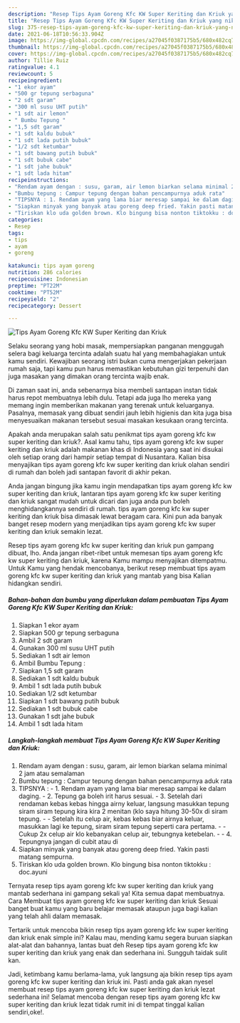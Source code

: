 ```yaml
---
description: "Resep Tips Ayam Goreng Kfc KW Super Keriting dan Kriuk yang nikmat Untuk Jualan"
title: "Resep Tips Ayam Goreng Kfc KW Super Keriting dan Kriuk yang nikmat Untuk Jualan"
slug: 375-resep-tips-ayam-goreng-kfc-kw-super-keriting-dan-kriuk-yang-nikmat-untuk-jualan
date: 2021-06-18T10:56:33.904Z
image: https://img-global.cpcdn.com/recipes/a27045f0387175b5/680x482cq70/tips-ayam-goreng-kfc-kw-super-keriting-dan-kriuk-foto-resep-utama.jpg
thumbnail: https://img-global.cpcdn.com/recipes/a27045f0387175b5/680x482cq70/tips-ayam-goreng-kfc-kw-super-keriting-dan-kriuk-foto-resep-utama.jpg
cover: https://img-global.cpcdn.com/recipes/a27045f0387175b5/680x482cq70/tips-ayam-goreng-kfc-kw-super-keriting-dan-kriuk-foto-resep-utama.jpg
author: Tillie Ruiz
ratingvalue: 4.1
reviewcount: 5
recipeingredient:
- "1 ekor ayam"
- "500 gr tepung serbaguna"
- "2 sdt garam"
- "300 ml susu UHT putih"
- "1 sdt air lemon"
- " Bumbu Tepung "
- "1,5 sdt garam"
- "1 sdt kaldu bubuk"
- "1 sdt lada putih bubuk"
- "1/2 sdt ketumbar"
- "1 sdt bawang putih bubuk"
- "1 sdt bubuk cabe"
- "1 sdt jahe bubuk"
- "1 sdt lada hitam"
recipeinstructions:
- "Rendam ayam dengan : susu, garam, air lemon biarkan selama minimal 2 jam atau semalaman"
- "Bumbu tepung : Campur tepung dengan bahan pencampurnya aduk rata"
- "TIPSNYA : 1. Rendam ayam yang lama biar meresap sampai ke dalam daging. 2. Tepung ga boleh irit harus sesuai. 3. Setelah dari rendaman kebas kebas hingga airny keluar, langsung masukkan tepung siram siram tepung kira kira 2 menitan (klo saya hitung 30-50x di siram tepung.  Setelah itu celup air, kebas kebas biar airnya keluar, masukkan lagi ke tepung, siram siram tepung seperti cara pertama.  Cukup 2x celup air klo kebanyakan celup air, tebungnya ketebelan.  4. Tepungnya jangan di cubit atau di"
- "Siapkan minyak yang banyak atau goreng deep fried. Yakin pasti matang sempurna."
- "Tiriskan klo uda golden brown. Klo bingung bisa nonton tiktokku : doc.ayuni"
categories:
- Resep
tags:
- tips
- ayam
- goreng

katakunci: tips ayam goreng 
nutrition: 286 calories
recipecuisine: Indonesian
preptime: "PT22M"
cooktime: "PT52M"
recipeyield: "2"
recipecategory: Dessert

---
```



![Tips Ayam Goreng Kfc KW Super Keriting dan Kriuk](https://img-global.cpcdn.com/recipes/a27045f0387175b5/680x482cq70/tips-ayam-goreng-kfc-kw-super-keriting-dan-kriuk-foto-resep-utama.jpg)

Selaku seorang yang hobi masak, mempersiapkan panganan menggugah selera bagi keluarga tercinta adalah suatu hal yang membahagiakan untuk kamu sendiri. Kewajiban seorang istri bukan cuma mengerjakan pekerjaan rumah saja, tapi kamu pun harus memastikan kebutuhan gizi terpenuhi dan juga masakan yang dimakan orang tercinta wajib enak.

Di zaman  saat ini, anda sebenarnya bisa membeli santapan instan tidak harus repot membuatnya lebih dulu. Tetapi ada juga lho mereka yang memang ingin memberikan makanan yang terenak untuk keluarganya. Pasalnya, memasak yang dibuat sendiri jauh lebih higienis dan kita juga bisa menyesuaikan makanan tersebut sesuai masakan kesukaan orang tercinta. 



Apakah anda merupakan salah satu penikmat tips ayam goreng kfc kw super keriting dan kriuk?. Asal kamu tahu, tips ayam goreng kfc kw super keriting dan kriuk adalah makanan khas di Indonesia yang saat ini disukai oleh setiap orang dari hampir setiap tempat di Nusantara. Kalian bisa menyajikan tips ayam goreng kfc kw super keriting dan kriuk olahan sendiri di rumah dan boleh jadi santapan favorit di akhir pekan.

Anda jangan bingung jika kamu ingin mendapatkan tips ayam goreng kfc kw super keriting dan kriuk, lantaran tips ayam goreng kfc kw super keriting dan kriuk sangat mudah untuk dicari dan juga anda pun boleh menghidangkannya sendiri di rumah. tips ayam goreng kfc kw super keriting dan kriuk bisa dimasak lewat beragam cara. Kini pun ada banyak banget resep modern yang menjadikan tips ayam goreng kfc kw super keriting dan kriuk semakin lezat.

Resep tips ayam goreng kfc kw super keriting dan kriuk pun gampang dibuat, lho. Anda jangan ribet-ribet untuk memesan tips ayam goreng kfc kw super keriting dan kriuk, karena Kamu mampu menyajikan ditempatmu. Untuk Kamu yang hendak mencobanya, berikut resep membuat tips ayam goreng kfc kw super keriting dan kriuk yang mantab yang bisa Kalian hidangkan sendiri.

<!--inarticleads1-->

##### Bahan-bahan dan bumbu yang diperlukan dalam pembuatan Tips Ayam Goreng Kfc KW Super Keriting dan Kriuk:

1. Siapkan 1 ekor ayam
1. Siapkan 500 gr tepung serbaguna
1. Ambil 2 sdt garam
1. Gunakan 300 ml susu UHT putih
1. Sediakan 1 sdt air lemon
1. Ambil  Bumbu Tepung :
1. Siapkan 1,5 sdt garam
1. Sediakan 1 sdt kaldu bubuk
1. Ambil 1 sdt lada putih bubuk
1. Sediakan 1/2 sdt ketumbar
1. Siapkan 1 sdt bawang putih bubuk
1. Sediakan 1 sdt bubuk cabe
1. Gunakan 1 sdt jahe bubuk
1. Ambil 1 sdt lada hitam




<!--inarticleads2-->

##### Langkah-langkah membuat Tips Ayam Goreng Kfc KW Super Keriting dan Kriuk:

1. Rendam ayam dengan : susu, garam, air lemon biarkan selama minimal 2 jam atau semalaman
1. Bumbu tepung : Campur tepung dengan bahan pencampurnya aduk rata
1. TIPSNYA : - 1. Rendam ayam yang lama biar meresap sampai ke dalam daging. - 2. Tepung ga boleh irit harus sesuai. - 3. Setelah dari rendaman kebas kebas hingga airny keluar, langsung masukkan tepung siram siram tepung kira kira 2 menitan (klo saya hitung 30-50x di siram tepung. -  - Setelah itu celup air, kebas kebas biar airnya keluar, masukkan lagi ke tepung, siram siram tepung seperti cara pertama. -  - Cukup 2x celup air klo kebanyakan celup air, tebungnya ketebelan. -  - 4. Tepungnya jangan di cubit atau di
1. Siapkan minyak yang banyak atau goreng deep fried. Yakin pasti matang sempurna.
1. Tiriskan klo uda golden brown. Klo bingung bisa nonton tiktokku : doc.ayuni




Ternyata resep tips ayam goreng kfc kw super keriting dan kriuk yang mantab sederhana ini gampang sekali ya! Kita semua dapat membuatnya. Cara Membuat tips ayam goreng kfc kw super keriting dan kriuk Sesuai banget buat kamu yang baru belajar memasak ataupun juga bagi kalian yang telah ahli dalam memasak.

Tertarik untuk mencoba bikin resep tips ayam goreng kfc kw super keriting dan kriuk enak simple ini? Kalau mau, mending kamu segera buruan siapkan alat-alat dan bahannya, lantas buat deh Resep tips ayam goreng kfc kw super keriting dan kriuk yang enak dan sederhana ini. Sungguh taidak sulit kan. 

Jadi, ketimbang kamu berlama-lama, yuk langsung aja bikin resep tips ayam goreng kfc kw super keriting dan kriuk ini. Pasti anda gak akan nyesel membuat resep tips ayam goreng kfc kw super keriting dan kriuk lezat sederhana ini! Selamat mencoba dengan resep tips ayam goreng kfc kw super keriting dan kriuk lezat tidak rumit ini di tempat tinggal kalian sendiri,oke!.

